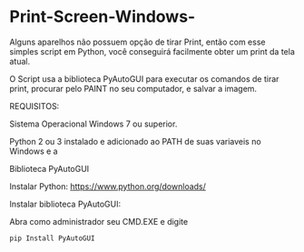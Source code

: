 # Print-Screen-Windows-
Alguns aparelhos não possuem opção de tirar Print, então com esse simples script em Python, você conseguirá facilmente obter um print da tela atual.

O Script usa a biblioteca PyAutoGUI para executar os comandos de tirar print, procurar pelo PAINT no seu computador, e salvar a imagem.

REQUISITOS:

Sistema Operacional Windows 7 ou superior.

Python 2 ou 3 instalado e adicionado ao PATH de suas variaveis no Windows e a
 
Biblioteca PyAutoGUI


Instalar Python: https://www.python.org/downloads/

Instalar biblioteca PyAutoGUI: 

  Abra como administrador seu  CMD.EXE e digite 
  
    pip Install PyAutoGUI

